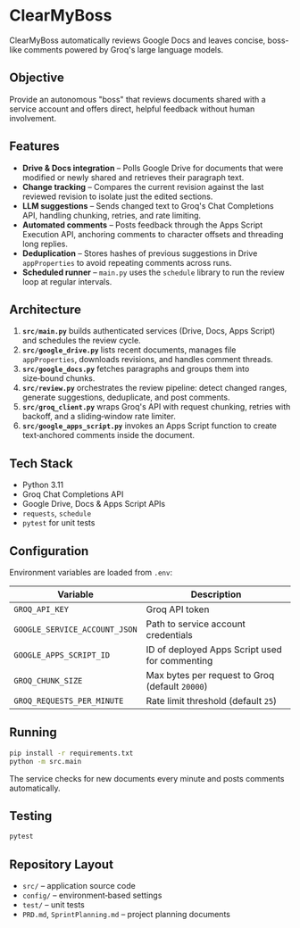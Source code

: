 # ClearMyBoss

ClearMyBoss automatically reviews Google Docs and leaves concise, boss-like comments powered by Groq's large language models.

## Objective

Provide an autonomous "boss" that reviews documents shared with a service account and offers direct, helpful feedback without human involvement.

## Features

- **Drive & Docs integration** – Polls Google Drive for documents that were modified or newly shared and retrieves their paragraph text.
- **Change tracking** – Compares the current revision against the last reviewed revision to isolate just the edited sections.
- **LLM suggestions** – Sends changed text to Groq's Chat Completions API, handling chunking, retries, and rate limiting.
- **Automated comments** – Posts feedback through the Apps Script Execution API, anchoring comments to character offsets and threading long replies.
- **Deduplication** – Stores hashes of previous suggestions in Drive `appProperties` to avoid repeating comments across runs.
- **Scheduled runner** – `main.py` uses the `schedule` library to run the review loop at regular intervals.

## Architecture

1. **`src/main.py`** builds authenticated services (Drive, Docs, Apps Script) and schedules the review cycle.
2. **`src/google_drive.py`** lists recent documents, manages file `appProperties`, downloads revisions, and handles comment threads.
3. **`src/google_docs.py`** fetches paragraphs and groups them into size‑bound chunks.
4. **`src/review.py`** orchestrates the review pipeline: detect changed ranges, generate suggestions, deduplicate, and post comments.
5. **`src/groq_client.py`** wraps Groq's API with request chunking, retries with backoff, and a sliding‑window rate limiter.
6. **`src/google_apps_script.py`** invokes an Apps Script function to create text‑anchored comments inside the document.

## Tech Stack

- Python 3.11
- Groq Chat Completions API
- Google Drive, Docs & Apps Script APIs
- `requests`, `schedule`
- `pytest` for unit tests

## Configuration

Environment variables are loaded from `.env`:

| Variable | Description |
| -------- | ----------- |
| `GROQ_API_KEY` | Groq API token |
| `GOOGLE_SERVICE_ACCOUNT_JSON` | Path to service account credentials |
| `GOOGLE_APPS_SCRIPT_ID` | ID of deployed Apps Script used for commenting |
| `GROQ_CHUNK_SIZE` | Max bytes per request to Groq (default `20000`) |
| `GROQ_REQUESTS_PER_MINUTE` | Rate limit threshold (default `25`) |

## Running

```bash
pip install -r requirements.txt
python -m src.main
```

The service checks for new documents every minute and posts comments automatically.

## Testing

```bash
pytest
```

## Repository Layout

- `src/` – application source code
- `config/` – environment‑based settings
- `test/` – unit tests
- `PRD.md`, `SprintPlanning.md` – project planning documents

